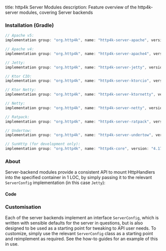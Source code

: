 title: http4k Server Modules
description: Feature overview of the http4k-server modules, covering Server backends

### Installation (Gradle)

```groovy
// Apache v5: 
implementation group: "org.http4k", name: "http4k-server-apache", version: "4.17.3.0"

// Apache v4: 
implementation group: "org.http4k", name: "http4k-server-apache4", version: "4.17.3.0"

// Jetty: 
implementation group: "org.http4k", name: "http4k-server-jetty", version: "4.17.3.0"

// Ktor CIO: 
implementation group: "org.http4k", name: "http4k-server-ktorcio", version: "4.17.3.0"

// Ktor Netty: 
implementation group: "org.http4k", name: "http4k-server-ktornetty", version: "4.17.3.0"

// Netty: 
implementation group: "org.http4k", name: "http4k-server-netty", version: "4.17.3.0"

// Ratpack: 
implementation group: "org.http4k", name: "http4k-server-ratpack", version: "4.17.3.0"

// Undertow: 
implementation group: "org.http4k", name: "http4k-server-undertow", version: "4.17.3.0"

// SunHttp (for development only): 
implementation group: "org.http4k", name: "http4k-core", version: "4.17.3.0"
```

### About
Server-backend modules provide a consistent API to mount HttpHandlers into the specified container in 1 LOC, by 
simply passing it to the relevant `ServerConfig` implementation (in this case `Jetty`):

#### Code [<img class="octocat"/>](https://github.com/http4k/http4k/blob/master/src/docs/guide/reference/servers/example_http.kt)

<script src="https://gist-it.appspot.com/https://github.com/http4k/http4k/blob/master/src/docs/guide/reference/servers/example_http.kt"></script>

### Customisation
Each of the server backends implement an interface `ServerConfig`, which is written with sensible defaults for the server in questions, 
but is also designed to be used as a starting point for tweaking to API user needs. To customize, simply use the relevant `ServerConfig` 
class as a starting point and reimplement as required. See the how-to guides for an example of this in use.
